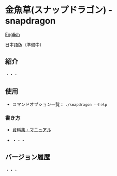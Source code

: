 # 金魚草(スナップドラゴン) - snapdragon

[English](../README.md)

日本語版（準備中）

## 紹介

・・・

## 使用

* コマンドオプション一覧： `./snapdragon --help`

### 書き方

* [資料集・マニュアル](./documentation/manual_jp.md)

* ・・・

## バージョン履歴

・・・
